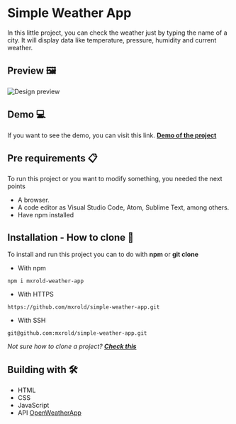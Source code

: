 # Simple Weather App

In this little project, you can check the weather just by typing the name of a city. It will display data like temperature, pressure, humidity and current weather.

## Preview 🖼

![Design preview](./assets/simple-weather-app-desktop.png)

## Demo 💻

If you want to see the demo, you can visit this link. **[Demo of the project](https://mxrold.github.io/simple-weather-app/public/)**

## Pre requirements 📋

To run this project or you want to modify something, you needed the next points
- A browser.
- A code editor as Visual Studio Code, Atom, Sublime Text, among others.
- Have npm installed

## Installation - How to clone 🚀

To install and run this project you can to do with __npm__ or __git clone__
- With npm
~~~
npm i mxrold-weather-app
~~~

- With HTTPS
~~~
https://github.com/mxrold/simple-weather-app.git
~~~
- With SSH
~~~
git@github.com:mxrold/simple-weather-app.git
~~~

_Not sure how to clone a project? **[Check this](https://github.com/mxrold/how-to-clone-a-repository-in-github/blob/main/README.md)**_

## Building with 🛠️

- HTML
- CSS
- JavaScript
- API [OpenWeatherApp](https://openweathermap.org/)

